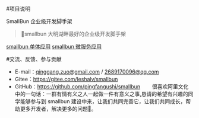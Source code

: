 #项目说明

SmallBun 企业级开发脚手架

>🚀smallbun 大明湖畔最好的企业级开发脚手架

[smallbun 单体应用](https://github.com/pingfangushi/smallbun-scaffold)
[smallbun 微服务应用](https://github.com/pingfangushi/smallbun-scaffold-cloud)

#交流、反馈、参与贡献

+ E-mail：qinggang.zuo@gmail.com / 2689170096@qq.com
+ Gitee：https://gitee.com/leshalv/smallbun
+ GitHub：https://github.com/pingfangushi/smallbun
　　很喜欢阿里文化中的一句话：一群有情有义之人一起做一件有意义之事,恳请的希望有兴趣的同学能够参与到 smallbun 建设中来，让我们共同完善它，让我们共同成长，帮助更多开发者，解决更多的问题💪。
